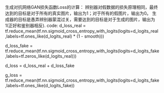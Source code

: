 生成对抗网络GAN损失函数Loss的计算：
辨别器对假数据的损失原理相同，最终达到的目标是对于所有的真实图片，输出为1；对于所有的假图片，输出为0。
生成器的目标是愚弄辨别器蒙混过关，需要达到的目标是对于生成的图片，输出为1(正好和鉴别器相反).
code:
d_loss_real = tf.reduce_mean(tf.nn.sigmoid_cross_entropy_with_logits(logits=d_logits_real,labels=tf.ones_like(d_logits_real) * 
(1 - smooth))) 

d_loss_fake = tf.reduce_mean(tf.nn.sigmoid_cross_entropy_with_logits(logits=d_logits_fake,labels=tf.zeros_like(d_logits_real)))

d_loss = d_loss_real + d_loss_fake 

g_loss = tf.reduce_mean(tf.nn.sigmoid_cross_entropy_with_logits(logits=d_logits_fake,labels=tf.ones_like(d_logits_fake))
